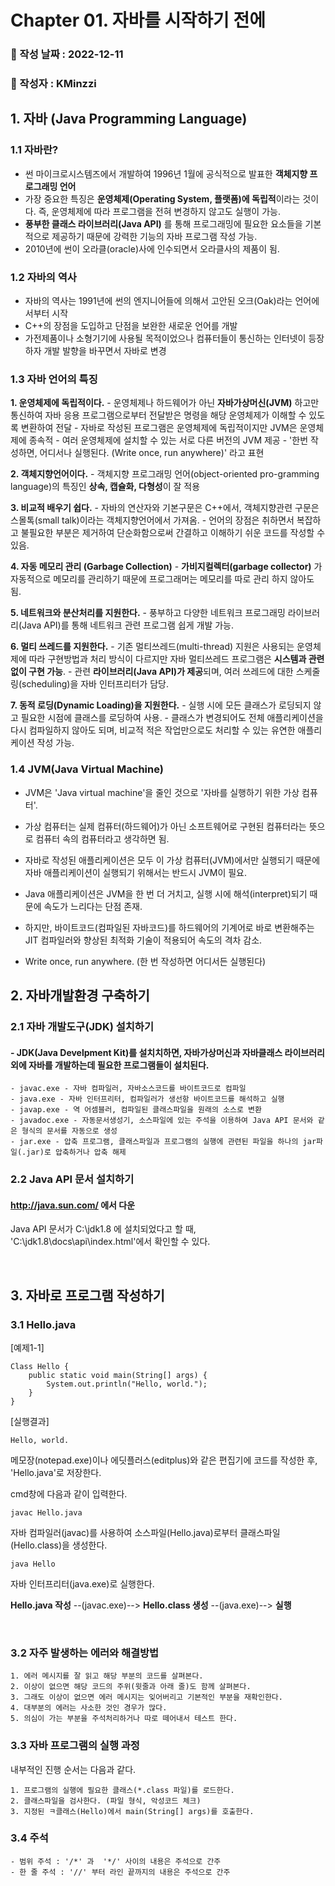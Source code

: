 # Chapter 01. 자바를 시작하기 전에   

###   :memo: 작성 날짜 : 2022-12-11
###  :tada: 작성자 : KMinzzi   

##  1. 자바 (Java Programming Language)
### 1.1 자바란?
 - 썬 마이크로시스템즈에서 개발하여 1996년 1월에 공식적으로 발표한 **객체지향 프로그래밍 언어**
 -  가장 중요한 특징은 **운영체제(Operating System, 플랫폼)에 독립적**이라는 것이다. 즉, 운영체제에 따라 프로그램을 전혀 변경하지 않고도 실행이 가능.
 - **풍부한 클래스 라이브러리(Java API)** 를 통해 프로그래밍에 필요한 요소들을 기본적으로 제공하기 때문에 강력한 기능의 자바 프로그램 작성 가능.
 - 2010년에 썬이 오라클(oracle)사에 인수되면서 오라클사의 제품이 됨.

### 1.2 자바의 역사
 - 자바의 역사는 1991년에 썬의 엔지니어들에 의해서 고안된 오크(Oak)라는 언어에서부터 시작
 - C++의 장점을 도입하고 단점을 보완한 새로운 언어를 개발
 - 가전제품이나 소형기기에 사용될 목적이었으나 컴퓨터들이 통신하는 인터넷이 등장하자 개발 발향을 바꾸면서 자바로 변경
 
 ### 1.3 자바 언어의 특징
  **1. 운영체제에 독립적이다.**
	   - 운영체제나 하드웨어가 아닌 **자바가상머신(JVM)** 하고만 통신하여 자바 응용 프로그램으로부터 전달받은 명령을 해당 운영체제가 이해할 수 있도록 변환하여 전달
	   - 자바로 작성된 프로그램은 운영체제에 독립적이지만 JVM은 운영체제에 종속적
	   - 여러 운영체제에 설치할 수 있는 서로 다른 버전의 JVM 제공
	   - '한번 작성하면, 어디서나 실행된다. (Write once, run anywhere)' 라고 표현
	   
  **2. 객체지향언어이다.**
	   - 객체지향 프로그래밍 언어(object-oriented pro-gramming language)의 특징인 **상속, 캡슐화, 다형성**이 잘 적용
	   
 **3. 비교적 배우기 쉽다.**
	   - 자바의 연산자와 기본구문은 C++에서, 객체지향관련 구문은 스몰톡(small talk)이라는 객체지향언어에서 가져옴.
	   - 언어의 장점은 취하면서 복잡하고 불필요한 부분은 제거하여 단순화함으로써 간결하고 이해하기 쉬운 코드를 작성할 수 있음.
	   
  **4. 자동 메모리 관리 (Garbage Collection)**
	  - **가비지컬렉터(garbage collector)** 가 자동적으로 메모리를 관리하기 때문에 프로그래머는 메모리를 따로 관리 하지 않아도 됨.
	  
  **5. 네트워크와 분산처리를 지원한다.**
	  - 풍부하고 다양한 네트워크 프로그래밍 라이브러리(Java API)를 통해 네트워크 관련 프로그램 쉽게 개발 가능.

**6. 멀티 쓰레드를 지원한다.**
	- 기존 멀티쓰레드(multi-thread) 지원은 사용되는 운영체제에 따라 구현방법과 처리 방식이 다르지만 자바 멀티쓰레드 프로그램은 **시스템과 관련없이 구현 가능**.
	- 관련 **라이브러리(Java API)가 제공**되며, 여러 쓰레드에 대한 스케줄링(scheduling)을 자바 인터프리터가 담당.

**7. 동적 로딩(Dynamic Loading)을 지원한다.**
	- 실행 시에 모든 클래스가 로딩되지 않고 필요한 시점에 클래스를 로딩하여 사용.
	- 클래스가 변경되어도 전체 애플리케이션을 다시 컴파일하지 않아도 되며, 비교적 적은 작업만으로도 처리할 수 있는 유연한 애플리케이션 작성 가능.

 ### 1.4 JVM(Java Virtual Machine)
 - JVM은 'Java virtual machine'을 줄인 것으로 '자바를 실행하기 위한 가상 컴퓨터'.
 - 가상 컴퓨터는 실제 컴퓨터(하드웨어)가 아닌 소프트웨어로 구현된 컴퓨터라는 뜻으로 컴퓨터 속의 컴퓨터라고 생각하면 됨.
 - 자바로 작성된 애플리케이션은 모두 이 가상 컴퓨터(JVM)에서만 실행되기 때문에 자바 애플리케이션이 실행되기 위해서는 반드시 JVM이 필요.

 - Java 애플리케이션은 JVM을 한 번 더 거치고, 실행 시에 해석(interpret)되기 때문에 속도가 느리다는 단점 존재.
 - 하지만, 바이트코드(컴파일된 자바코드)를 하드웨어의 기계어로 바로 변환해주는 JIT 컴파일러와 향상된 최적화 기술이 적용되어 속도의 격차 감소.
 - Write once, run anywhere. (한 번 작성하면 어디서든 실행된다)

##  2. 자바개발환경 구축하기

### 2.1 자바 개발도구(JDK) 설치하기

#### - JDK(Java Develpment Kit)를 설치치하면, 자바가상머신과 자바클래스 라이브러리외에 자바를 개발하는데 필요한 프로그램들이 설치된다.

	- javac.exe - 자바 컴파일러, 자바소스코드를 바이트코드로 컴파일
	- java.exe - 자바 인터프리터, 컴파일러가 생선항 바이트코드를 해석하고 실행
	- javap.exe - 역 어셈블러, 컴파일된 클래스파일을 원래의 소스로 변환
	- javadoc.exe - 자동문서생성기, 소스파일에 있는 주석을 이용하여 Java API 문서와 같은 형식의 문서를 자동으로 생성
	- jar.exe - 압축 프로그램, 클래스파일과 프로그램의 실행에 관련된 파일을 하나의 jar파일(.jar)로 압축하거나 압축 해제

### 2.2 Java API 문서 설치하기
#### http://java.sun.com/ 에서 다운
Java API 문서가 C:\jdk1.8 에 설치되었다고 할 때, 'C:\jdk1.8\docs\api\index.html'에서 확인할 수 있다.

  
 
<br/>

##  3. 자바로 프로그램 작성하기

### 3.1 Hello.java
[예제1-1]
```
Class Hello {
	public static void main(String[] args) {
		System.out.println("Hello, world.");
	}
}
```
   
   [실행결과]
```
Hello, world.
```
메모장(notepad.exe)이나 에딧플러스(editplus)와 같은 편집기에 코드를 작성한 후, 'Hello.java'로 저장한다.

cmd창에 다음과 같이 입력한다.

```
javac Hello.java
```
자바 컴파일러(javac)를 사용하여 소스파일(Hello.java)로부터 클래스파일(Hello.class)을 생성한다.
```
java Hello
```
자바 인터프리터(java.exe)로 실행한다.

**Hello.java 작성** --(javac.exe)--> **Hello.class 생성** --(java.exe)--> **실행**

<br/>

### 3.2 자주 발생하는 에러와 해결방법


	1. 에러 메시지를 잘 읽고 해당 부분의 코드를 살펴본다.
	2. 이상이 없으면 해당 코드의 주위(윗줄과 아래 줄)도 함께 살펴본다.
	3. 그래도 이상이 없으면 에러 메시지는 잊어버리고 기본적인 부분을 재확인한다.
	4. 대부분의 에러는 사소한 것인 경우가 많다.
	5. 의심이 가는 부분을 주석처리하거나 따로 떼어내서 테스트 한다.

### 3.3 자바 프로그램의 실행 과정

내부적인 진행 순서는 다음과 같다.

	1. 프로그램의 실행에 필요한 클래스(*.class 파일)를 로드한다.
	2. 클래스파일을 검사한다. (파일 형식, 악성코드 체크)
	3. 지정된 ㅋ클래스(Hello)에서 main(String[] args)를 호출한다.


### 3.4 주석
	- 범위 주석 : '/*' 과  '*/' 사이의 내용은 주석으로 간주
	- 한 줄 주석 : '//' 부터 라인 끝까지의 내용은 주석으로 간주
